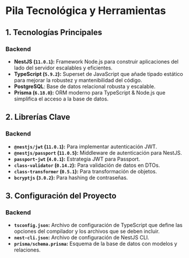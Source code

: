 # Pila Tecnológica y Herramientas

## 1. Tecnologías Principales

### Backend
*   **NestJS (`11.0.1`):** Framework Node.js para construir aplicaciones del lado del servidor escalables y eficientes.
*   **TypeScript (`5.9.2`):** Superset de JavaScript que añade tipado estático para mejorar la robustez y mantenibilidad del código.
*   **PostgreSQL**: Base de datos relacional robusta y escalable.
*   **Prisma (`6.18.0`):** ORM moderno para TypeScript & Node.js que simplifica el acceso a la base de datos.

## 2. Librerías Clave

### Backend
*   **`@nestjs/jwt` (`11.0.1`):** Para implementar autenticación JWT.
*   **`@nestjs/passport` (`11.0.5`):** Middleware de autenticación para NestJS.
*   **`passport-jwt` (`4.0.1`):** Estrategia JWT para Passport.
*   **`class-validator` (`0.14.2`):** Para validación de datos en DTOs.
*   **`class-transformer` (`0.5.1`):** Para transformación de objetos.
*   **`bcryptjs` (`3.0.2`):** Para hashing de contraseñas.


## 3. Configuración del Proyecto

### Backend
*   **`tsconfig.json`:** Archivo de configuración de TypeScript que define las opciones del compilador y los archivos que se deben incluir.
*   **`nest-cli.json`:** Archivo de configuración de NestJS CLI.
*   **`prisma/schema.prisma`:** Esquema de la base de datos con modelos y relaciones.

